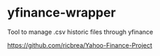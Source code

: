 # yfinance-wrapper
Tool to manage .csv historic files through yfinance

https://github.com/ricbrea/Yahoo-Finance-Project
